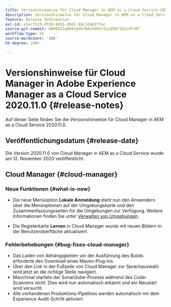 ```yaml
---
title: Versionshinweise für Cloud Manager in AEM as a Cloud Service 2020.11.0
description: Versionshinweise für Cloud Manager in AEM as a Cloud Service 2020.11.0
feature: Release Information
exl-id: e2acf515-d339-4d2b-9b62-09c1dab1ffac
source-git-commit: d895b21a804164bfb0c5d9dc51c66bf1b5cdfc0f
workflow-type: ht
source-wordcount: '186'
ht-degree: 100%

---
```


# Versionshinweise für Cloud Manager in Adobe Experience Manager as a Cloud Service 2020.11.0 {#release-notes}

Auf dieser Seite finden Sie die Versionshinweise für Cloud Manager in AEM as a Cloud Service 2020.11.0.

## Veröffentlichungsdatum {#release-date}

Die Version 2020.11.0 von Cloud Manager in AEM as a Cloud Service wurde am 12. November 2020 veröffentlicht.

## Cloud Manager {#cloud-manager}

### Neue Funktionen {#what-is-new}

* Die neue Menüoption **Lokale Anmeldung** steht nun den Anwendern über die Menüoptionen auf der Umgebungskarte und den Zusammenfassungsseiten für die Umgebungen zur Verfügung.
Weitere Informationen finden Sie unter [Verwalten von Umgebungen](/help/implementing/cloud-manager/manage-environments.md#login-locally).

* Die Registerkarte **Lernen** in Cloud Manager wurde mit neuen Bildern in der Benutzeroberfläche aktualisiert.

### Fehlerbehebungen {#bug-fixes-cloud-manager}

* Das Laden von Abhängigkeiten vor der Ausführung des Builds erforderte den Download eines Maven-Plug-ins.
* Über den Link in der Fußzeile von Cloud Manager zur Sprachauswahl wird jetzt an die richtige Stelle navigiert.
* Manchmal startete der SonarQube-Prozess während des Code-Scannens nicht. Dies wird nun automatisch erkannt und ein Neustart wird versucht.
* Alle vorhandenen Produktions-Pipelines werden automatisch mit dem Experience Audit-Schritt aktiviert.
